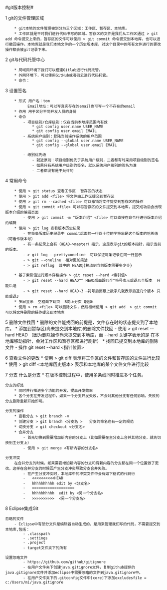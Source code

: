 #git版本控制#

1 git的文件管理区域
	
		* git本地的文件管理被划分为三个区域：工作区、暂存区、本地库。
		* 工作区就是平时我们进行代码书写的区域。暂存区的文件是我们从工作区通过 > git add 命令提交上来的，暂存区的文件可以使用 > git commit 命令提交到本地库，也可以进行撤回操作。本地库就是我们本地文件的一个历史版本库，对这个目录中的所有文件进行的更改操作都会被git记录下来。

2 git与代码托管中心
	
		* 局域网环境下我们可以搭建Gitlab进行代码托管。
		* 外网环境下，可以使用GitHub或者码云进行代码托管。
		* 命令：

3 设置签名
	
		* 形式 用户名：tom
			  Email地址：可以写真实存在的email也可写一个不存在的email
		* 作用 用于区分不同开发人员的身份
		* 命令
			- 项目级别/仓库级别：仅在当前本地库范围内有效
				* git config user.name USER_NAME
				* git config user.email EMAIL
			- 系统用户级别：登陆当前操作系统的用户范围
				* git config --global user.name USER_NAME
				* git config --global user.email EMAIL
				
			- 级别优先级
				- 就近原则：项目级别优先于系统用户级别，二者都有时采用项目级别的签名
				- 如果只有系统用户级别的签名，就以系统用户级别的签名为准
				- 二者都没有是不允许的


4 常用命令
	
		* 使用 > git status 查看工作区  暂存区的状态
		* 使用 > git add <file> 将文件由工作区提交到暂存区
		* 使用 > git rm --cached <file> 可以撤销将文件提交到暂存区的操作
		* 使用 > git commit <file> 可以将暂存区的文件提交到本地库，提交成功后会出现版本介绍的编辑页面
			- 使用 > git commit -m "版本介绍" <file> 可以直接在命令行进行版本介绍的编辑
		* 使用 > git log 查看版本历史纪录
			- 在每条版本历史纪录中 commit后面的一行四十位的字符串是这个版本的哈希值（可看作版本号）
			- 有一条纪录上会有（HEAD->master）指示，这是表示git的版本指针，指示当前的版本。
			- > git log --pretty=oneline  可以保证每条记录在同一行显示
			- > git --oneline  相对更加简洁
			- > git reflog  其中的 HEAD@{移动到当前版本需要多少步}
			
		* 基于索引值进行版本穿梭操作 > git reset --hard <索引值>
			- > git reset --hard HEAD^^ HEAD后面跟几个^符号表示后退几个版本  只能后退
			- > git reset --hard HEAD~3 ~符号后面跟上数字几就表示后退几个版本 只能后退J
		* 多屏显示  空格向下翻页  B向上分页 Q退出
		* 使用 > rm <file> 可以删除文件，然后相继使用 > git add  > git commit 可以将文件删除的操作提交到本地库

5 删除文件找回
		* 删除的文件能找回的前提是，文件存在时的状态提交到了本地库。
		* 添加到暂存区(尚未提交到本地库)的删除文件找回
			- 使用 > git reset --hard HEAD （因为删除操作尚未提交到本地库，而 --hard 关键字表示的是 在本地库移动指针，会对工作区和暂存区都进行刷新）
		* 找回已提交到本地库的删除文件
			- 操作 git reset --hard <指针位置>
		
6 查看文件的更改
		* 使用 > git diff <file> 表示将工作区的文件和暂存区的文件进行比较
		* 使用 > git diff <本地库历史版本> <file> 表示和本地库的某个文件文件进行比较


7 分支
	什么是分支 
		* 在版本控制过程中，使用多条线同时推进多个任务。
		
	分支的好处
		* 同时并行推进多个功能的开发，提高开发效率
		* 各个分支在开发过程中，如果一个分支开发失败，不会对其他分支有任何影响。失败的分支删除重新开始即可。

	分支的操作
		* 查看分支 > git branch -v
		* 创建分支 > git branch <分支名 >   分支的命名也有一定的规范
		* 切换分支 > git checkout <分支名>   
		* 合并分支 
			- 首先切换到需要增加新内容的分支上（比如需要在主分支上合并其他分支，就先切换到主分支上）
			- 使用 > git merge <有新内容的分支名>

	分支冲突
		在合并分支的时候，如果需要增加新内容的分支和有新内容的分支都在同一个位置做了更改，这样在合并分支的时候回产生分支冲突导致分支合并失败。
			- 在产生分支冲突时，本地库中的冲突文件中会有如下格式的代码行
			-   <<<<<<<<<<HEAD
			-   hhhhhhhhhh edit by <分支名>
			-   ===================
			-   hhhhhhhhhh  edit by <另一个分支名>
			-   >>>>>>>>>>  <另一个分支名>
			

8 Eclipse集成Git
	
	忽略的文件
		- Eclipse中有部分文件是编辑器自动生成的，是用来管理我们写的代码，不需要提交到本地库,包括：
			- .classpath
			- .settings
			- .project
			- target文件夹下的所有

	设置忽略文件
			- https://github.com/github/gitignore
			- 在用户文件夹下创建java.gitignore文件，复制github提供的java.gitignore文件并添加eclipse中需要忽略的文件到java.gitignore中。
			- 在用户文件夹下的.gitconfig文件中[core]下添加excludesfile = c:/Users/mi/java.gitignore 
	
